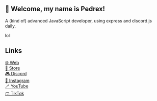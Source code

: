 ## 👋 Welcome, my name is Pedrex!<br>
A (kind of) advanced JavaScript developer, using express and discord.js daily.

lol

## Links
[🌐 Web](https://lendmark.sk) <br>
[🛒 Store](https://store.lendmark.sk) <br>
[🎮 Discord](https://discord.lendmark.sk) <br>
[📸 Instagram](https://instagram.com/lendmark.sk) <br>
[🪥 YouTube](https://www.youtube.com/channel/UC1Khdip7ObGGN4OCsuSlg0g) <br>
[🩳 TikTok](https://www.tiktok.com/@lendmark.sk)
